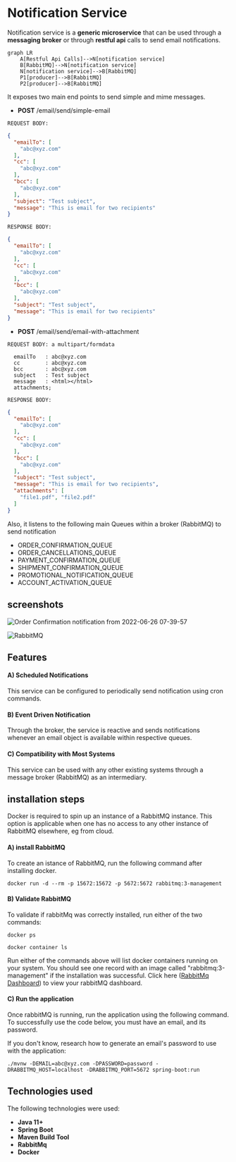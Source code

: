 # Notification Service

Notification service is a **generic microservice** that can be used through a **messaging broker** or through **restful
api** calls to send email notifications.

```mermaid
graph LR
    A[Restful Api Calls]-->N[notification service]
    B[RabbitMQ]-->N[notification service]
    N[notification service]-->B[RabbitMQ]
    P1[producer]-->B[RabbitMQ]
    P2[producer]-->B[RabbitMQ]
```

It exposes two main end points to send simple and mime messages.

- **POST** /email/send/simple-email

```text
REQUEST BODY:
```
```json
{
  "emailTo": [
    "abc@xyz.com"
  ],
  "cc": [
    "abc@xyz.com"
  ],
  "bcc": [
    "abc@xyz.com"
  ],
  "subject": "Test subject",
  "message": "This is email for two recipients"
}
```

```text
RESPONSE BODY:
```
```json
{
  "emailTo": [
    "abc@xyz.com"
  ],
  "cc": [
    "abc@xyz.com"
  ],
  "bcc": [
    "abc@xyz.com"
  ],
  "subject": "Test subject",
  "message": "This is email for two recipients"
}
```

- **POST** /email/send/email-with-attachment
```text
REQUEST BODY: a multipart/formdata
```
```
  emailTo   : abc@xyz.com
  cc        : abc@xyz.com
  bcc       : abc@xyz.com
  subject   : Test subject
  message   : <html></html>
  attachments;
```
```text
RESPONSE BODY:
```
```json
{
  "emailTo": [
    "abc@xyz.com"
  ],
  "cc": [
    "abc@xyz.com"
  ],
  "bcc": [
    "abc@xyz.com"
  ],
  "subject": "Test subject",
  "message": "This is email for two recipients",
  "attachments": [
    "file1.pdf", "file2.pdf"
  ]
}
```
Also, it listens to the following main Queues within a broker (RabbitMQ) to send notification

- ORDER_CONFIRMATION_QUEUE
- ORDER_CANCELLATIONS_QUEUE
- PAYMENT_CONFIRMATION_QUEUE
- SHIPMENT_CONFIRMATION_QUEUE
- PROMOTIONAL_NOTIFICATION_QUEUE
- ACCOUNT_ACTIVATION_QUEUE

## screenshots
![Order Confirmation notification from 2022-06-26 07-39-57](https://user-images.githubusercontent.com/35846675/175801824-c28f52f2-d896-495b-aaf7-b5b926f8214c.png)

![RabbitMQ](https://user-images.githubusercontent.com/35846675/175801920-54f8219a-1c10-4312-b994-24a86f49b23d.png)



## Features

#### A) Scheduled Notifications

This service can be configured to periodically send notification using cron commands.

#### B) Event Driven Notification

Through the broker, the service is reactive and sends notifications whenever an email object is available within
respective queues.

#### C) Compatibility with Most Systems

This service can be used with any other existing systems through a message broker (RabbitMQ) as an intermediary.

## installation steps

Docker is required to spin up an instance of a RabbitMQ instance. This option is applicable when one has no access to
any other
instance of RabbitMQ elsewhere, eg from cloud.

#### A) install RabbitMQ

To create an istance of RabbitMQ, run the following command after installing docker.

```shell
docker run -d --rm -p 15672:15672 -p 5672:5672 rabbitmq:3-management
```

#### B) Validate RabbitMQ

To validate if rabbitMq was correctly installed, run either of the two commands:

```shell
docker ps
```

```shell
docker container ls
```

Run either of the commands above will list docker containers running on your system. You should see one record with
an image called "rabbitmq:3-management" if the installation was successful. Click here ([RabbitMq Dashboard](http://127.0.0.1:15672)) to view your rabbitMQ dashboard.



#### C) Run the application

Once rabbitMQ is running, run the application using the following command.
To successfully use the code below, you must have an email, and its password.

If you don't know, research how to generate an email's password to use with the application:

```shell
./mvnw -DEMAIL=abc@xyz.com -DPASSWORD=password -DRABBITMQ_HOST=localhost -DRABBITMQ_PORT=5672 spring-boot:run 
```

## Technologies used

The following technologies were used:

- **Java 11+**
- **Spring Boot**
- **Maven Build Tool**
- **RabbitMq**
- **Docker**
